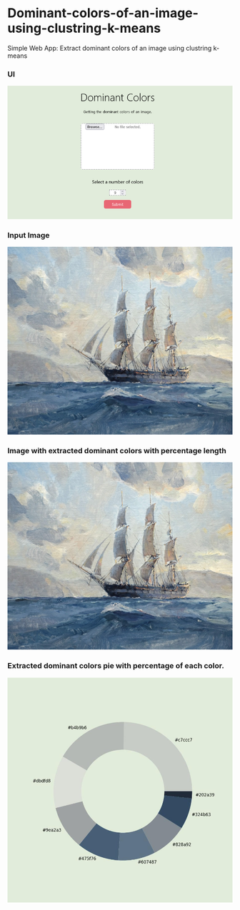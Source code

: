 # Dominant-colors-of-an-image-using-clustring-k-means

Simple Web App: Extract dominant colors of an image using clustring k-means

### UI
![alt text]( /visualization/Dominant_Colors_web.png )
### Input Image
![alt text]( /visualization/input.jpg )
### Image with extracted dominant colors with percentage length
![alt text]( /visualization/input.jpg )
### Extracted dominant colors pie with percentage of each color.
![alt text]( /visualization/result-2.jpg )

  

